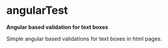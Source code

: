 # angularTest

**Angular based validation for text boxes**

Simple angular based validations for text boxes in html pages.
